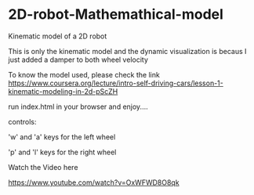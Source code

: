 # 2D-robot-Mathemathical-model
Kinematic model of a 2D robot

This is only the kinematic model and the dynamic visualization is becaus I just added a damper to both wheel velocity

To know the model used, please check the link
https://www.coursera.org/lecture/intro-self-driving-cars/lesson-1-kinematic-modeling-in-2d-pScZH

run index.html in your browser and enjoy....

controls:

'w' and 'a' keys for the left wheel

'p' and 'l' keys for the right wheel


Watch the Video here

https://www.youtube.com/watch?v=OxWFWD8O8qk
